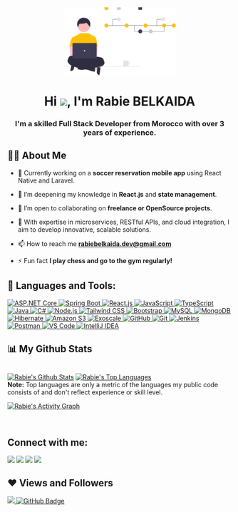 <div align="center"><a href="#"><img width="50%" height="auto" src="undraw_version_control_re_mg66.svg" height="170px"/></a></div>

<h1 align="center">Hi <img src="https://raw.githubusercontent.com/MartinHeinz/MartinHeinz/master/wave.gif" width="30px">, I'm Rabie BELKAIDA</h1>
<h3 align="center">I'm a skilled Full Stack Developer from Morocco with over 3 years of experience.</h3>

## 🙋‍♂️ About Me

- 🔭 Currently working on a **soccer reservation mobile app** using React Native and Laravel.

- 🌱 I’m deepening my knowledge in **React.js** and **state management**.

- 👯 I’m open to collaborating on **freelance or OpenSource projects**.

- 💼 With expertise in microservices, RESTful APIs, and cloud integration, I aim to develop innovative, scalable solutions.

- 📫 How to reach me **rabiebelkaida.dev@gmail.com**

- ⚡ Fun fact **I play chess and go to the gym regularly!**

## 🚀 Languages and Tools:

<p align="left">
    <a href="https://dotnet.microsoft.com/" target="_blank"> <img src="https://img.icons8.com/color/48/net-framework.png" alt="ASP.NET Core"/> </a> 
    <a href="https://spring.io/projects/spring-boot" target="_blank"> <img src="https://img.icons8.com/color/48/spring-logo.png" alt="Spring Boot"/> </a> 
    <a href="https://reactjs.org/" target="_blank"> <img src="https://img.icons8.com/color/48/react-native.png" alt="React.js"/> </a> 
    <a href="https://developer.mozilla.org/en-US/docs/Web/JavaScript" target="_blank"> <img src="https://img.icons8.com/color/48/javascript.png" alt="JavaScript"/> </a> 
    <a href="https://www.typescriptlang.org/" target="_blank"> <img src="https://img.icons8.com/color/48/typescript.png" alt="TypeScript"/> </a>
    <a href="https://www.java.com" target="_blank"> <img src="https://img.icons8.com/color/48/java-coffee-cup-logo.png" alt="Java"/> </a>
    <a href="https://learn.microsoft.com/en-us/dotnet/csharp/" target="_blank"> <img src="https://img.icons8.com/color/48/c-sharp-logo.png" alt="C#"/> </a>
    <a href="https://nodejs.org/" target="_blank"> <img src="https://img.icons8.com/color/48/nodejs.png" alt="Node.js"/> </a> 
    <a href="https://tailwindcss.com/" target="_blank"> <img src="https://img.icons8.com/color/48/tailwindcss.png" alt="Tailwind CSS"/> </a> 
    <a href="https://getbootstrap.com" target="_blank"> <img src="https://img.icons8.com/color/48/bootstrap.png" alt="Bootstrap"/> </a> 
    <a href="https://www.mysql.com/" target="_blank"> <img src="https://img.icons8.com/fluent/48/mysql-logo.png" alt="MySQL"/> </a> 
    <a href="https://www.mongodb.com/" target="_blank"> <img src="https://img.icons8.com/color/48/mongodb.png" alt="MongoDB"/> </a> 
    <a href="https://hibernate.org/" target="_blank"> <img src="https://img.icons8.com/color/48/hibernate.png" alt="Hibernate"/> </a>
    <a href="https://aws.amazon.com/s3/" target="_blank"> <img src="https://img.icons8.com/color/48/amazon-web-services.png" alt="Amazon S3"/> </a> 
    <a href="https://www.exoscale.com/" target="_blank"> <img src="https://img.icons8.com/color/48/cloud.png" alt="Exoscale"/> </a> 
    <a href="https://github.com/" target="_blank"> <img src="https://img.icons8.com/color/48/github.png" alt="GitHub"/> </a> 
    <a href="https://git-scm.com/" target="_blank"> <img src="https://img.icons8.com/color/48/git.png" alt="Git"/> </a> 
    <a href="https://www.jenkins.io/" target="_blank"> <img src="https://img.icons8.com/color/48/jenkins.png" alt="Jenkins"/> </a> 
    <a href="https://postman.com" target="_blank"> <img src="https://www.vectorlogo.zone/logos/getpostman/getpostman-icon.svg" width="45" height="45" alt="Postman"/> </a> 
    <a href="https://code.visualstudio.com/" target="_blank"> <img src="https://img.icons8.com/color/48/visual-studio-code-2019.png" alt="VS Code"/> </a> 
    <a href="https://www.jetbrains.com/idea/" target="_blank"> <img src="https://img.icons8.com/color/48/intellij-idea.png" alt="IntelliJ IDEA"/> </a> 
</p>

## 📊 My Github Stats

<br/>
<a href="https://github.com/rabiebe/github-readme-stats"><img alt="Rabie's Github Stats" src="https://github-readme-stats.vercel.app/api?username=rabiebe&show_icons=true&count_private=true&theme=react&hide_border=true&bg_color=0D1117" /></a>
<a href="https://github.com/rabiebe/github-readme-stats"><img alt="Rabie's Top Languages" src="https://github-readme-stats.vercel.app/api/top-langs/?username=rabiebe&langs_count=8&count_private=true&layout=compact&theme=react&hide_border=true&bg_color=0D1117" /></a>
<br/>
<b>Note:</b> Top languages are only a metric of the languages my public code consists of and don't reflect experience or skill level.

<br/>

<a href="https://github.com/rabiebe/github-readme-activity-graph"><img alt="Rabie's Activity Graph" src="https://activity-graph.herokuapp.com/graph?username=rabiebe&bg_color=0D1117&color=5BCDEC&line=5BCDEC&point=FFFFFF&hide_border=true" /></a>

<br/>

## Connect with me:
<p align="left">
<a href="https://www.linkedin.com/in/rabie-belkaida/"><img src="https://img.icons8.com/fluent/48/linkedin.png"/></a>
<a href="https://twitter.com/r_belkaida"><img src="https://img.icons8.com/fluent/48/twitter.png"/></a>
<a href="https://www.instagram.com/belpublisher/"><img src="https://img.icons8.com/fluent/48/instagram-new.png"/></a>
<a href="https://www.youtube.com/channel/UCuSc8AMU8_jMtt-KIJCwLCw"><img src="https://img.icons8.com/color/48/youtube-play.png"/></a>
</p>

## ❤ Views and Followers
<a href="https://github.com/Meghna-DAS/github-profile-views-counter">
    <img src="https://komarev.com/ghpvc/?username=rabiebe">
</a>
<a href="https://github.com/rabiebe?tab=followers"><img src="https://img.shields.io/github/followers/rabiebe?label=Followers&style=social" alt="GitHub Badge"></a> 
